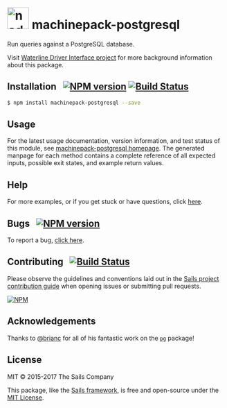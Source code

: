 <h1>
  <a href="http://node-machine.org" title="Node-Machine public registry"><img alt="node-machine logo" title="Node-Machine Project" src="http://node-machine.org/images/machine-anthropomorph-for-white-bg.png" width="50" /></a>
  machinepack-postgresql
</h1>

Run queries against a PostgreSQL database.

Visit [Waterline Driver Interface project](https://github.com/node-machine/driver-interface) for more background information about this package.


## Installation &nbsp; [![NPM version](https://badge.fury.io/js/machinepack-postgresql.svg)](http://badge.fury.io/js/machinepack-postgresql) [![Build Status](https://travis-ci.org/sailshq/machinepack-postgresql.png?branch=master)](https://travis-ci.org/sailshq/machinepack-postgresql)

```sh
$ npm install machinepack-postgresql --save
```


## Usage

For the latest usage documentation, version information, and test status of this module, see <a href="http://node-machine.org/machinepack-postgresql" title="Structured Node.js bindings for postgresql. (for node.js)">machinepack-postgresql homepage</a>.  The generated manpage for each method contains a complete reference of all expected inputs, possible exit states, and example return values.


## Help

For more examples, or if you get stuck or have questions, click [here](http://sailsjs.com/support).


## Bugs &nbsp; [![NPM version](https://badge.fury.io/js/machinepack-postgresql.svg)](http://npmjs.com/package/machinepack-postgresql)

To report a bug, [click here](http://sailsjs.com/bugs).


## Contributing &nbsp; [![Build Status](https://travis-ci.org/sailshq/machinepack-postgresql.svg?branch=master)](https://travis-ci.org/sailshq/machinepack-postgresql)

Please observe the guidelines and conventions laid out in the [Sails project contribution guide](http://sailsjs.com/contribute) when opening issues or submitting pull requests.

[![NPM](https://nodei.co/npm/machinepack-postgresql.png?downloads=true)](http://npmjs.com/package/machinepack-postgresql)

## Acknowledgements

Thanks to [@brianc](https://github.com/brianc) for all of his fantastic work on the [`pg`](http://npmjs.com/package/pg) package!

## License

MIT &copy; 2015-2017 The Sails Company

This package, like the [Sails framework](http://sailsjs.com), is free and open-source under the [MIT License](http://sailsjs.com/license).


